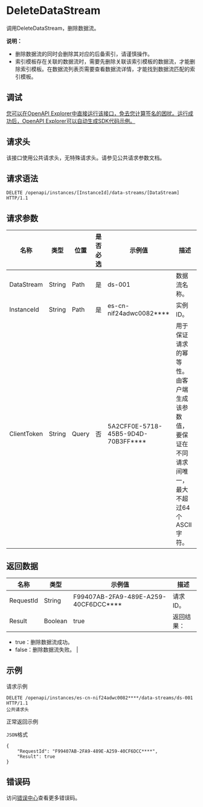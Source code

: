 # DeleteDataStream

调用DeleteDataStream，删除数据流。

**说明：**

-   删除数据流的同时会删除其对应的后备索引，请谨慎操作。
-   索引模板存在关联的数据流时，需要先删除关联该索引模板的数据流，才能删除索引模板。在数据流列表页需要查看数据流详情，才能找到数据流匹配的索引模板。

## 调试

[您可以在OpenAPI Explorer中直接运行该接口，免去您计算签名的困扰。运行成功后，OpenAPI Explorer可以自动生成SDK代码示例。](https://api.aliyun.com/#product=elasticsearch&api=DeleteDataStream&type=ROA&version=2017-06-13)

## 请求头

该接口使用公共请求头，无特殊请求头。请参见公共请求参数文档。

## 请求语法

```
DELETE /openapi/instances/[InstanceId]/data-streams/[DataStream] HTTP/1.1
```

## 请求参数

|名称|类型|位置|是否必选|示例值|描述|
|--|--|--|----|---|--|
|DataStream|String|Path|是|ds-001|数据流名称。 |
|InstanceId|String|Path|是|es-cn-nif24adwc0082\*\*\*\*|实例ID。 |
|ClientToken|String|Query|否|5A2CFF0E-5718-45B5-9D4D-70B3FF\*\*\*\*|用于保证请求的幂等性。由客户端生成该参数值，要保证在不同请求间唯一，最大不超过64个ASCII字符。 |

## 返回数据

|名称|类型|示例值|描述|
|--|--|---|--|
|RequestId|String|F99407AB-2FA9-489E-A259-40CF6DCC\*\*\*\*|请求ID。 |
|Result|Boolean|true|返回结果：

 -   true：删除数据流成功。
-   false：删除数据流失败。 |

## 示例

请求示例

```
DELETE /openapi/instances/es-cn-nif24adwc0082****/data-streams/ds-001 HTTP/1.1
公共请求头
```

正常返回示例

`JSON`格式

```
{
    "RequestId": "F99407AB-2FA9-489E-A259-40CF6DCC****",
    "Result": true
}
```

## 错误码

访问[错误中心](https://error-center.aliyun.com/status/product/elasticsearch)查看更多错误码。


